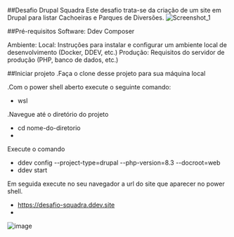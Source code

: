 ##Desafio Drupal Squadra
Este desafio trata-se da criação de um site em Drupal para listar Cachoeiras e Parques de Diversões.
![Screenshot_1](https://github.com/user-attachments/assets/860702ea-1291-4243-b9cf-eb73b9506060)

##Pré-requisitos
Software:
Ddev
Composer

Ambiente:
Local: Instruções para instalar e configurar um ambiente local de desenvolvimento (Docker, DDEV, etc.)
Produção: Requisitos do servidor de produção (PHP, banco de dados, etc.)

##Iniciar projeto
.Faça o clone desse projeto para sua máquina local 

.Com o power shell aberto execute o seguinte comando:
- wsl

.Navegue até o diretório do projeto 

- cd nome-do-diretorio
- 
Execute o comando 
- ddev config --project-type=drupal --php-version=8.3 --docroot=web
- ddev start

Em seguida execute no seu navegador a url do site que aparecer no power shell.
* https://desafio-squadra.ddev.site
* 
![image](https://github.com/user-attachments/assets/2f25614a-f3fc-4110-837b-d8475c90ec5a)
